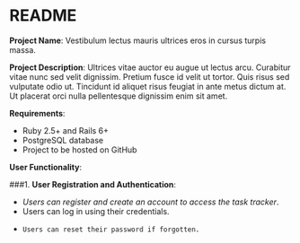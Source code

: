 # README
**Project Name**: Vestibulum lectus mauris ultrices eros in cursus turpis massa.

**Project Description**: Ultrices vitae auctor eu augue ut lectus arcu. Curabitur vitae nunc sed velit dignissim. Pretium fusce id velit ut tortor. Quis risus sed vulputate odio ut. Tincidunt id aliquet risus feugiat in ante metus dictum at. Ut placerat orci nulla pellentesque dignissim enim sit amet.

**Requirements**:

- Ruby 2.5+ and Rails 6+
- PostgreSQL database
- Project to be hosted on GitHub

**User Functionality**:

###1. **User Registration and Authentication**:
   + *Users can register and create an account to access the task tracker*.
   + Users can log in using their credentials.
   - ```Users can reset their password if forgotten.```

